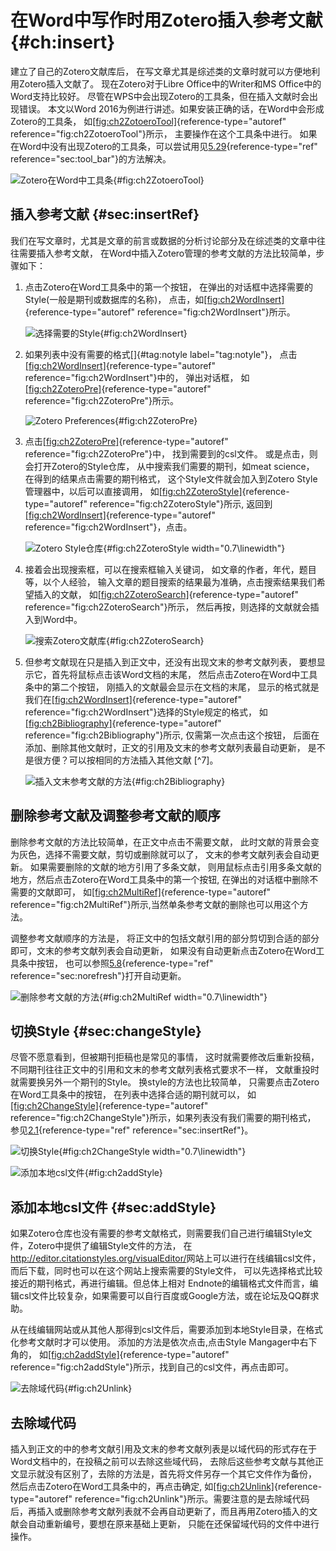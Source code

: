 # 在Word中写作时用Zotero插入参考文献 {#ch:insert}

建立了自己的Zotero文献库后， 在写文章尤其是综述类的文章时就可以方便地利用Zotero插入文献了。 现在Zotero对于Libre Office中的Writer和MS Office中的Word支持比较好。 尽管在WPS中会出现Zotero的工具条，但在插入文献时会出现错误。 本文以Word 2016为例进行讲述。如果安装正确的话，在Word中会形成Zotero的工具条， 如[\[fig:ch2ZotoeroTool\]](#fig:ch2ZotoeroTool){reference-type="autoref" reference="fig:ch2ZotoeroTool"}所示， 主要操作在这个工具条中进行。 如果在Word中没有出现Zotero的工具条，可以尝试用见[5.29](#sec:tool_bar){reference-type="ref" reference="sec:tool_bar"}的方法解决。

![Zotero在Word中工具条](ch2ZotoeroTool.png){#fig:ch2ZotoeroTool}

## 插入参考文献 {#sec:insertRef}

我们在写文章时，尤其是文章的前言或数据的分析讨论部分及在综述类的文章中往往需要插入参考文献， 在Word中插入Zotero管理的参考文献的方法比较简单，步骤如下：

1.  点击Zotero在Word工具条中的第一个按钮， 在弹出的对话框中选择需要的Style(一般是期刊或数据库的名称)， 点击，如[\[fig:ch2WordInsert\]](#fig:ch2WordInsert){reference-type="autoref" reference="fig:ch2WordInsert"}所示。

    ![选择需要的Style](ch2WordInsert.png){#fig:ch2WordInsert}

2.  如果列表中没有需要的格式[]{#tag:notyle label="tag:notyle"}， 点击[\[fig:ch2WordInsert\]](#fig:ch2WordInsert){reference-type="autoref" reference="fig:ch2WordInsert"}中的， 弹出对话框， 如[\[fig:ch2ZoteroPre\]](#fig:ch2ZoteroPre){reference-type="autoref" reference="fig:ch2ZoteroPre"}所示。

    ![Zotero Preferences](ch2ZoteroPre.png){#fig:ch2ZoteroPre}

3.  点击[\[fig:ch2ZoteroPre\]](#fig:ch2ZoteroPre){reference-type="autoref" reference="fig:ch2ZoteroPre"}中， 找到需要到的csl文件。 或是点击，则会打开Zotero的Style仓库， 从中搜索我们需要的期刊，如meat science， 在得到的结果点击需要的期刊格式， 这个Style文件就会加入到Zotero Style管理器中，以后可以直接调用， 如[\[fig:ch2ZoteroStyle\]](#fig:ch2ZoteroStyle){reference-type="autoref" reference="fig:ch2ZoteroStyle"}所示, 返回到[\[fig:ch2WordInsert\]](#fig:ch2WordInsert){reference-type="autoref" reference="fig:ch2WordInsert"}，点击。

    ![Zotero Style仓库](ch2ZoteroStyle.png){#fig:ch2ZoteroStyle width="0.7\\linewidth"}

4.  接着会出现搜索框，可以在搜索框输入关键词， 如文章的作者，年代，题目等，以个人经验， 输入文章的题目搜索的结果最为准确，点击搜索结果我们希望插入的文献， 如[\[fig:ch2ZoteroSearch\]](#fig:ch2ZoteroSearch){reference-type="autoref" reference="fig:ch2ZoteroSearch"}所示， 然后再按，则选择的文献就会插入到Word中。

    ![搜索Zotero文献库](ch2ZoteroSearch.png){#fig:ch2ZoteroSearch}

5.  但参考文献现在只是插入到正文中，还没有出现文末的参考文献列表， 要想显示它，首先将鼠标点击该Word文档的末尾， 然后点击Zotero在Word中工具条中的第二个按钮， 刚插入的文献最会显示在文档的末尾， 显示的格式就是我们在[\[fig:ch2WordInsert\]](#fig:ch2WordInsert){reference-type="autoref" reference="fig:ch2WordInsert"}选择的Style规定的格式， 如[\[fig:ch2Bibliography\]](#fig:ch2Bibliography){reference-type="autoref" reference="fig:ch2Bibliography"}所示, 仅需第一次点击这个按钮， 后面在添加、删除其他文献时，正文的引用及文末的参考文献列表最自动更新， 是不是很方便？可以按相同的方法插入其他文献 [^7]。

    ![插入文末参考文献的方法](ch2Bibliography.png){#fig:ch2Bibliography}

## 删除参考文献及调整参考文献的顺序

删除参考文献的方法比较简单，在正文中点击不需要文献， 此时文献的背景会变为灰色，选择不需要文献，剪切或删除就可以了， 文末的参考文献列表会自动更新。 如果需要删除的文献的地方引用了多条文献， 则用鼠标点击引用多条文献的地方，然后点击Zotero在Word工具条中的第一个按钮, 在弹出的对话框中删除不需要的文献即可， 如[\[fig:ch2MultiRef\]](#fig:ch2MultiRef){reference-type="autoref" reference="fig:ch2MultiRef"}所示,当然单条参考文献的删除也可以用这个方法。

调整参考文献顺序的方法是， 将正文中的包括文献引用的部分剪切到合适的部分即可，文末的参考文献列表会自动更新， 如果没有自动更新点击Zotero在Word工具条中按钮， 也可以参照[5.8](#sec:norefresh){reference-type="ref" reference="sec:norefresh"}打开自动更新。

![删除参考文献的方法](ch2MultiRef.png){#fig:ch2MultiRef width="0.7\\linewidth"}

## 切换Style {#sec:changeStyle}

尽管不愿意看到，但被期刊拒稿也是常见的事情， 这时就需要修改后重新投稿，不同期刊往往正文中的引用和文末的参考文献列表格式要求不一样， 文献重投时就需要换另外一个期刊的Style。 换style的方法也比较简单， 只需要点击Zotero在Word工具条中的按钮， 在列表中选择合适的期刊就可以， 如[\[fig:ch2ChangeStyle\]](#fig:ch2ChangeStyle){reference-type="autoref" reference="fig:ch2ChangeStyle"}所示，如果列表没有我们需要的期刊格式， 参见[2.1](#sec:insertRef){reference-type="ref" reference="sec:insertRef"}。

![切换Style](ch2ChangeStyle.png){#fig:ch2ChangeStyle width="0.7\\linewidth"}

![添加本地csl文件](ch2addStyle.png){#fig:ch2addStyle}

## 添加本地csl文件 {#sec:addStyle}

如果Zotero仓库也没有需要的参考文献格式，则需要我们自己进行编辑Style文件，Zotero中提供了编辑Style文件的方法， 在<http://editor.citationstyles.org/visualEditor/>网站上可以进行在线编辑csl文件，而后下载，同时也可以在这个网站上搜索需要的Style文件， 可以先选择格式比较接近的期刊格式，再进行编辑。但总体上相对 Endnote的编辑格式文件而言，编辑csl文件比较复杂，如果需要可以自行百度或Google方法，或在论坛及QQ群求助。

从在线编辑网站或从其他人那得到csl文件后，需要添加到本地Style目录，在格式化参考文献时才可以使用。 添加的方法是依次点击,点击Style Mangager中右下角的， 如[\[fig:ch2addStyle\]](#fig:ch2addStyle){reference-type="autoref" reference="fig:ch2addStyle"}所示，找到自己的csl文件，再点击即可。

![去除域代码](ch2Unlink.png){#fig:ch2Unlink}

## 去除域代码

插入到正文的中的参考文献引用及文末的参考文献列表是以域代码的形式存在于Word文档中的，在投稿之前可以去除这些域代码， 去除后这些参考文献与其他正文显示就没有区别了，去除的方法是，首先将文件另存一个其它文件作为备份， 然后点击Zotero在Word工具条中的，再点击确定, 如[\[fig:ch2Unlink\]](#fig:ch2Unlink){reference-type="autoref" reference="fig:ch2Unlink"}所示。需要注意的是去除域代码后，再插入或删除参考文献列表就不会再自动更新了，而且再用Zotero插入的文献会自动重新编号，要想在原来基础上更新， 只能在还保留域代码的文件中进行操作。

